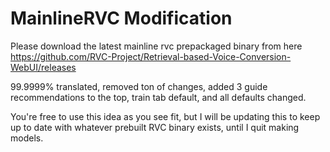 # MainlineRVC Modification

Please download the latest mainline rvc prepackaged binary from here https://github.com/RVC-Project/Retrieval-based-Voice-Conversion-WebUI/releases

99.9999% translated, removed ton of changes, added 3 guide recommendations to the top, train tab default, and all defaults changed.



You're free to use this idea as you see fit, but I will be updating this to keep up to date with whatever prebuilt RVC binary exists, until I quit making models.
